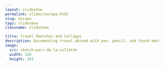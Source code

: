 ```yaml
---
layout: slideshow
permalink: slides/europa.html
slug: europa
tags: slideshow
classname: slideshow

title: Travel Sketches and Collages
description: Documenting travel abroad with pen, pencil, and found materials
image:
  src: sketch-parc-de-la-villette
  width: 320
  height: 243
---
```


<style>
  carousel-widget { --item-display: grid; }
  h2 + p { margin-block-start: 0; }
</style>
